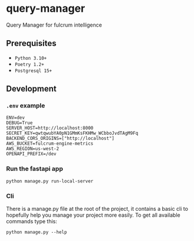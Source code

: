 # query-manager

Query Manager for fulcrum intelligence

## Prerequisites

- `Python 3.10+`
- `Poetry 1.2+`
- `Postgresql 15+`

## Development

### `.env` example

```shell
ENV=dev
DEBUG=True
SERVER_HOST=http://localhost:8000
SECRET_KEY=qwtqwubYA0pN1GMmKsFKHMw_WCbboJvdTAgM9Fq
BACKEND_CORS_ORIGINS=["http://localhost"]
AWS_BUCKET=fulcrum-engine-metrics
AWS_REGION=us-west-2
OPENAPI_PREFIX=/dev
```

### Run the fastapi app

```shell
python manage.py run-local-server
```

### Cli

There is a manage.py file at the root of the project, it contains a basic cli to hopefully
help you manage your project more easily. To get all available commands type this:

```shell
python manage.py --help
```
